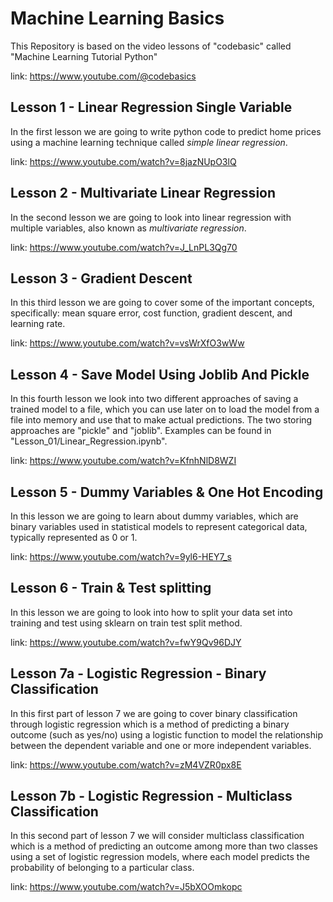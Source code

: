 # Machine Learning Basics

This Repository is based on the video lessons of "codebasic" called "Machine Learning Tutorial Python"

link:  https://www.youtube.com/@codebasics 


## Lesson 1 - Linear Regression Single Variable

In the first lesson we are going to write python code to predict home prices using a machine learning technique called *simple linear regression*.

link: https://www.youtube.com/watch?v=8jazNUpO3lQ

## Lesson 2 - Multivariate Linear Regression

In the second lesson we are going to look into linear regression with multiple variables, also known as *multivariate regression*.

link: https://www.youtube.com/watch?v=J_LnPL3Qg70

## Lesson 3 - Gradient Descent

In this third lesson we are going to cover some of the important concepts, specifically: mean square error, cost function, gradient descent, and learning rate.

link: https://www.youtube.com/watch?v=vsWrXfO3wWw

## Lesson 4 - Save Model Using Joblib And Pickle

In this fourth lesson we look into two different approaches of saving a trained model to a file, which you can use later on to load the model from a file into memory and use that to make actual predictions.
The two storing approaches are "pickle" and "joblib". Examples can be found in "Lesson_01/Linear_Regression.ipynb".

link: https://www.youtube.com/watch?v=KfnhNlD8WZI

## Lesson 5  - Dummy Variables & One Hot Encoding

In this lesson we are going to learn about dummy variables, which are binary variables used in statistical models to represent categorical data, typically represented as 0 or 1.

link: https://www.youtube.com/watch?v=9yl6-HEY7_s

## Lesson 6  - Train & Test splitting

In this lesson we are going to look into how to split your data set into training and test using sklearn on train test split method.

link: https://www.youtube.com/watch?v=fwY9Qv96DJY

## Lesson 7a  - Logistic Regression - Binary Classification

In this first part of lesson 7 we are going to cover binary classification through logistic regression which is a method of predicting a binary outcome (such as yes/no) using a logistic function to model the relationship between the dependent variable and one or more independent variables.

link: https://www.youtube.com/watch?v=zM4VZR0px8E

## Lesson 7b  - Logistic Regression - Multiclass Classification

In this second part of lesson 7 we will consider multiclass classification which is a method of predicting an outcome among more than two classes using a set of logistic regression models, where each model predicts the probability of belonging to a particular class.

link: https://www.youtube.com/watch?v=J5bXOOmkopc